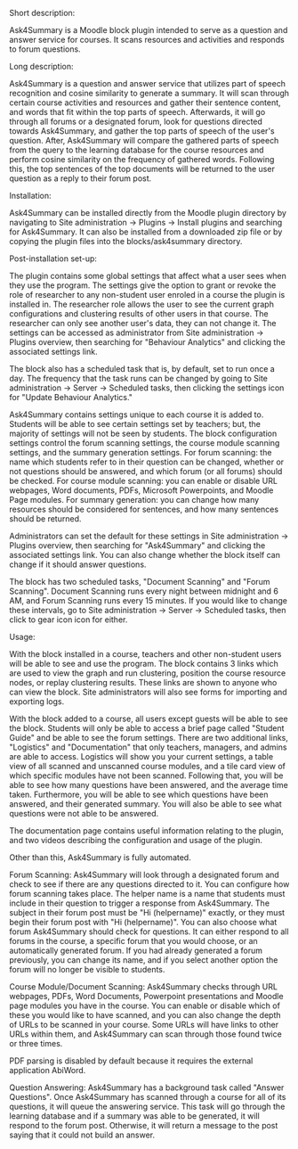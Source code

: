 Short description:

Ask4Summary is a Moodle block plugin intended to serve as a question and answer
service for courses. It scans resources and activities and responds to forum
questions.


Long description:

Ask4Summary is a question and answer service that utilizes part of speech
recognition and cosine similarity to generate a summary. It will scan through
certain course activities and resources and gather their sentence content, and
words that fit within the top parts of speech. Afterwards, it will go through
all forums or a designated forum, look for questions directed towards
Ask4Summary, and gather the top parts of speech of the user's question. After,
Ask4Summary will compare the gathered parts of speech from the query to the
learning database for the course resources and perform cosine similarity on
the frequency of gathered words. Following this, the top sentences of the top
documents will be returned to the user question as a reply to their forum post.


Installation:

Ask4Summary can be installed directly from the Moodle plugin directory
by navigating to Site administration -> Plugins -> Install plugins and searching
for Ask4Summary. It can also be installed from a downloaded zip file or
by copying the plugin files into the blocks/ask4summary directory.


Post-installation set-up:

The plugin contains some global settings that affect what a user sees when they
use the program. The settings give the option to grant or revoke the role of
researcher to any non-student user enroled in a course the plugin is installed
in. The researcher role allows the user to see the current graph configurations
and clustering results of other users in that course. The researcher can only
see another user's data, they can not change it. The settings can be accessed
as administrator from Site administration -> Plugins overview, then searching
for "Behaviour Analytics" and clicking the associated settings link.

The block also has a scheduled task that is, by default, set to run once a day.
The frequency that the task runs can be changed by going to
Site administration -> Server -> Scheduled tasks, then clicking the settings
icon for "Update Behaviour Analytics."

Ask4Summary contains settings unique to each course it is added to.
Students will be able to see certain settings set by teachers; but, the
majority of settings will not be seen by students. The block configuration
settings control the forum scanning settings, the course module scanning
settings, and the summary generation settings. For forum scanning: the name
which students refer to in their question can be changed, whether or not
questions should be answered, and which forum (or all forums) should be
checked. For course module scanning: you can enable or disable URL webpages,
Word documents, PDFs, Microsoft Powerpoints, and Moodle Page modules. For
summary generation: you can change how many resources should be considered
for sentences, and how many sentences should be returned.

Administrators can set the default for these settings in
Site administration -> Plugins overview, then searching for "Ask4Summary" and
clicking the associated settings link. You can also change whether the block
itself can change if it should answer questions.

The block has two scheduled tasks, "Document Scanning" and "Forum Scanning".
Document Scanning runs every night between midnight and 6 AM, and Forum
Scanning runs every 15 minutes. If you would like to change these intervals, go
to Site administration -> Server -> Scheduled tasks, then click to gear icon
icon for either.


Usage:

With the block installed in a course, teachers and other non-student users will
be able to see and use the program. The block contains 3 links which are used to
view the graph and run clustering, position the course resource nodes, or replay
clustering results. These links are shown to anyone who can view the block. Site
administrators will also see forms for importing and exporting logs.

With the block added to a course, all users except guests will be able to see
the block. Students will only be able to access a brief page called
"Student Guide" and be able to see the forum settings. There are two additional
links, "Logistics" and "Documentation" that only teachers, managers, and admins
are able to access. Logistics will show you your current settings, a table view
of all scanned and unscanned course modules, and a tile card view of which
specific modules have not been scanned. Following that, you will be able to
see how many questions have been answered, and the average time taken. 
Furthermore, you will be able to see which questions have been answered, and
their generated summary. You will also be able to see what questions were not
able to be answered.

The documentation page contains useful information relating to the plugin, and
two videos describing the configuration and usage of the plugin.

Other than this, Ask4Summary is fully automated.

Forum Scanning:
Ask4Summary will look through a designated forum and check to see if there are
any questions directed to it. You can configure how forum scanning takes place.
The helper name is a name that students must include in their question to
trigger a response from Ask4Summary. The subject in their forum post must be
"Hi (helpername)" exactly, or they must begin their forum post with 
"Hi (helpername)". You can also choose what forum Ask4Summary should check for
questions. It can either respond to all forums in the course, a specific forum
that you would choose, or an automatically generated forum. If you had already
generated a forum previously, you can change its name, and if you select
another option the forum will no longer be visible to students.

Course Module/Document Scanning:
Ask4Summary checks through URL webpages, PDFs, Word Documents, Powerpoint
presentations and Moodle page modules you have in the course. You can enable
or disable which of these you would like to have scanned, and you can also
change the depth of URLs to be scanned in your course. Some URLs will have
links to other URLs within them, and Ask4Summary can scan through those found
twice or three times.

PDF parsing is disabled by default because it requires the external application
AbiWord.

Question Answering:
Ask4Summary has a background task called "Answer Questions". Once Ask4Summary
has scanned through a course for all of its questions, it will queue the
answering service. This task will go through the learning database and if a
summary was able to be generated, it will respond to the forum post. Otherwise,
it will return a message to the post saying that it could not build an answer.